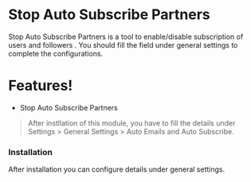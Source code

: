 # Stop Auto Subscribe Partners

Stop Auto Subscribe Partners is a tool to enable/disable subscription of users and followers . You should fill the field under general settings to complete the configurations.

# Features!

  - Stop Auto Subscribe Partners

> After instllation of this module, you have to fill the details under
	Settings > General Settings > Auto Emails and Auto Subscribe.

### Installation

After installation you can configure details under general settings.
